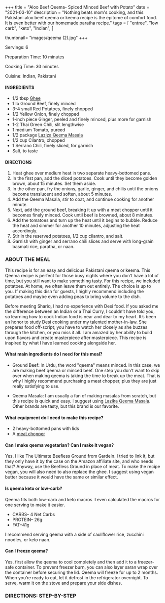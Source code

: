 +++
title = "Aloo Beef Qeema- Spiced Minced Beef with Potato"
date = "2021-03-10"
description = "Nothing beats mom's cooking, and this Pakistani aloo beef qeema or keema recipe is the epitome of comfort food. It is even better with our homemade paratha recipe."
tags = [
    "entree",
    "low carb",
    "keto", 
    "Indian",
 ]
   
thumbnail= "images/qeema (2).jpg"
+++

Servings: 6 <!--more-->

Preparation Time: 10 minutes 

Cooking Time: 30 minutes 

Cuisine: Indian, Pakistani

#### INGREDIENTS 

* 1/2 tbsp [Ghee](https://amzn.to/2ZkJkrW) 
* 1 lb Ground Beef, finely minced 
* 3-4 small Red Potatoes, finely chopped 
* 1/2 Yellow Onion, finely chopped 
* 1-inch piece Ginger, peeled and finely minced, plus more for garnish
* 1-2 Thai Green Chili, slit lengthwise 
* 1 medium Tomato, pureed 
* 1/2 package [Laziza Qeema Masala](https://amzn.to/3b4Y4B0)
* 1/2 cup Cilantro, chopped
* 1 Serrano Chili, finely sliced, for garnish
* Salt, to taste 

#### DIRECTIONS 

1. Heat ghee over medium heat in two separate heavy-bottomed pans.  
2. In the first pan, add the diced potatoes. Cook until they become golden brown, about 15 minutes. Set them aside.
3. In the other pan, fry the onions, garlic, ginger, and chilis until the onions become translucent and soften, about 5 minutes. 
4. Add the Qeema Masala, stir to coat, and continue cooking for another minute.
5. Next, add the ground beef, breaking it up with a meat chopper until it becomes finely minced. Cook until beef is browned, about 8 minutes. 
6. Add the tomatoes and turn up the heat until it begins to bubble. Reduce the heat and simmer for another 10 minutes, adjusting the heat accordingly. 
7. Stir in the reserved potatoes, 1/2 cup cilantro, and salt. 
8. Garnish with ginger and serrano chili slices and serve with long-grain basmati rice, paratha, or naan. 

### ABOUT THE MEAL 

This recipe is for an easy and delicious Pakistani qeema or keema. This Qeema recipe is perfect for those busy nights where you don't have a lot of time, but you still want to make something tasty. For this recipe, we included potatoes. At home, we often leave them out entirely. The choice is up to you. If making this dish for guests, I highly recommend including the potatoes and maybe even adding peas to bring volume to the dish. 

Before meeting Shariq, I had no experience with Desi food. If you asked me the difference between an Indian or a Thai Curry, I couldn’t have told you, so learning how to cook Indian food is near and dear to my heart. It’s been an honor to study Desi cooking under my talented mother-in-law. She prepares food off-script; you have to watch her closely as she buzzes through the kitchen, or you miss it all. I am amazed by her ability to build upon flavors and create masterpiece after masterpiece. This recipe is inspired by what I have learned cooking alongside her.

#### What main ingredients do I need for this meal? 

* Ground Beef: In Urdu, the word "qeema" means minced. In this case, we are making beef qeema or minced beef. One step you don't want to skip over when making qeema is taking the time to break up the meat. That is why I highly recommend purchasing a meat chopper, plus they are just really satisfying to use.

* Qeema Masala: I am usually a fan of making masalas from scratch, but this recipe is quick and easy. I suggest using [Lazika Qeema Masala](https://amzn.to/2Ohfras). Other brands are tasty, but this brand is our favorite. 

#### What equipment do I need to make this recipe?

* 2 heavy-bottomed pans with lids 
* A [meat chopper](https://amzn.to/2OoDZhv)

#### Can I make qeema vegetarian? Can I make it vegan?

Yes, I like The Ultimate Beefless Ground from Gardein. I tried to link it, but they only have it by the case on the Amazon affiliate site, and who needs that? Anyway, use the Beefless Ground in place of meat. To make the recipe vegan, you will also need to also replace the ghee. I suggest using vegan butter because it would have the same or similar effect. 

#### Is qeema keto or low-carb?

Qeema fits both low-carb and keto macros. I even calculated the macros for one serving to make it easier.

* CARBS– 4 Net Carbs
* PROTEIN– 26g
* FAT–41g

I recommend serving qeema with a side of cauliflower rice, zucchini noodles, or keto naan.

#### Can I freeze qeema?

Yes, first allow the qeema to cool completely and then add it to a freezer-safe container. To prevent freezer burn, you can also layer saran wrap over the container before securing the lid. Qeema will freeze for up to 2 months. When you’re ready to eat, let it defrost in the refrigerator overnight. To serve, warm it on the stove and prepare your side dishes.

### DIRECTIONS: STEP-BY-STEP 

